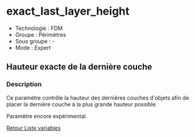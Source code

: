 # exact_last_layer_height

* Technologie : FDM
* Groupe : Périmètres
* Sous groupe : -
* Mode : Expert

## Hauteur exacte de la dernière couche

### Description

Ce paramètre contrôle la hauteur des dernières couches d'objets afin de placer la dernière couche à la plus grande hauteur possible.

Paramètre encore expérimental.

[Retour Liste variables](variable_list.md)